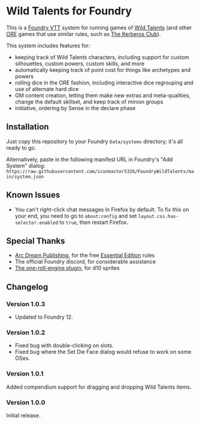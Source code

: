 # Wild Talents for Foundry

This is a [Foundry VTT](https://foundryvtt.com/) system for running games of
[Wild Talents](https://preview.drivethrurpg.com/en/product/78394/Wild-Talents-2nd-Edition)
(and other [ORE](https://arcdream.com/home/) games that use similar
rules, such as [The Kerberos Club](https://preview.drivethrurpg.com/en/product/64271/wild-talents-the-kerberos-club)).

This system includes features for:

- keeping track of Wild Talents characters, including support for custom
  silhouettes, custom powers, custom skills, and more
- automatically keeping track of point cost for things like archetypes and
  powers
- rolling dice in the ORE fashion, including interactive dice regrouping and use
  of alternate hard dice
- GM content creation, letting them make new extras and meta-qualities, change
  the default skillset, and keep track of minion groups
- initiative, ordering by Sense in the declare phase

## Installation

Just copy this repository to your Foundry `Data/systems` directory; it's all
ready to go.

Alternatively, paste in the following manifest URL in Foundry's
"Add System" dialog: `https://raw.githubusercontent.com/iconmaster5326/FoundryWildTalents/main/system.json`

## Known Issues

- You can't right-click chat messages in Firefox by default. To fix this on your
  end, you need to go to `about:config` and set
  `layout.css.has-selector.enabled` to `true`, then restart Firefox.

## Special Thanks

- [Arc Dream Publishing](https://arcdream.com/), for the free
  [Essential Edition](https://preview.drivethrurpg.com/en/product/57975/Wild-Talents-Essential-Edition)
  rules
- The official Foundry discord, for considerable assistance
- [The one-roll-engine plugin](https://github.com/shemetz/one-roll-engine), for
  d10 sprites

## Changelog

### Version 1.0.3

* Updated to Foundry 12.

### Version 1.0.2

* Fixed bug with double-clicking on slots.
* Fixed bug where the Set Die Face dialog would refuse to work on some OSes.

### Version 1.0.1

Added compendium support for dragging and dropping Wild Talents items.

### Version 1.0.0

Initial release.
